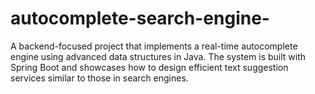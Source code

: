 # autocomplete-search-engine-
A backend-focused project that implements a real-time autocomplete engine using advanced data structures in Java. The system is built with Spring Boot and showcases how to design efficient text suggestion services similar to those in search engines.
